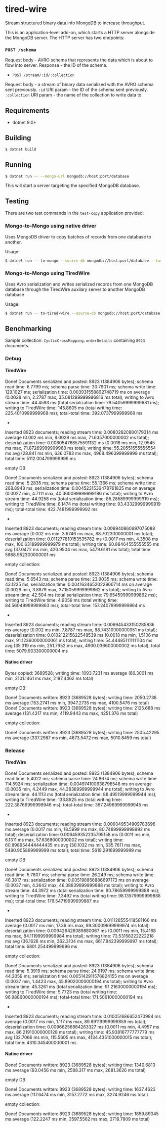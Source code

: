 # tired-wire

Stream structured binary data into MongoDB to increase throughput.

This is an application-level add-on, which starts a HTTP server alongside the MongoDB server.
The HTTP server has two endpoints:

### `POST /schema`

Request body - AVRO schema that represents the data which is about to flow into server.
Response - the ID of the schema.

* `POST /stream/:id/:collection`

Request body - a stream of binary data serialized with the AVRO schema sent previously.
`:id` URI param - the ID of the schema sent previously.
`:collection` URI param - the name of the collection to write data to.

## Requirements

* dotnet 9.0+

## Building

```bash
$ dotnet build
```

## Running

```bash
$ dotnet run -- --mongo-url mongodb://host:port/database
```

This will start a server targeting the specified MongoDB database.

## Testing

There are two test commands in the `test-copy` application provided:

### Mongo-to-Mongo using native driver 

Uses MongoDB driver to copy batches of records from one database to another.

Usage:

```bash
$ dotnet run -- to-mongo --source-db mongodb://host:port/database --target-db mongodb://host:port/database --collection collection
```

### Mongo-to-Mongo using TiredWire

Uses Avro serialization and writes serialized records from one MongoDB database through the TiredWire auxilary server to another MongoDB database

Usage:

```bash
$ dotnet run -- to-tired-wire --source-db mongodb://host:port/database --destination http://host:port/ --collection collection --schema schema.avsc
```

## Benchmarking

Sample collection: `CyclicCrossMapping.orderDetails` containing `8923` documents.

### Debug

#### TiredWire

Done! Documents serialized and posted: 8923 (1384906 bytes); schema read time: 6.7799 ms; schema parse time: 30.7901 ms; schema write time: 129.1027 ms; serialization time: 0.003931558892748719 ms on average (0.0028 min, 2.2787 max, 35.081299999996816 ms total); writing to Avro stream time: 44.4593 ms (total serialization time: 79.54059999999681 ms); writing to TiredWire time: 145.8605 ms (total writing time: 225.4010999999968 ms); total-total time: 392.0737999999968 ms

+

Inserted 8923 documents; reading stream time: 0.00802820800179314 ms average (0.002 ms min, 8.0029 ms max, 71.6357000000002 ms total); deserialization time: 0.008054768575591132 ms (0.0018 ms min, 12.9545 ms max, 71.87269999999968 ms total); writing time: 55.20551555555554 ms avg (28.841 ms min, 636.0783 ms max, 4968.496399999999 ms total); total time: 5112.004799999999 ms

empty DB:

Done! Documents serialized and posted: 8923 (1384906 bytes); schema read time: 5.2835 ms; schema parse time: 55.1366 ms; schema write time: 268.8948 ms; serialization time: 0.0045231536478761835 ms on average (0.0027 min, 4.7111 max, 40.360099999999186 ms total); writing to Avro stream time: 44.9258 ms (total serialization time: 85.28589999999919 ms); writing to TiredWire time: 8.1474 ms (total writing time: 93.43329999999919 ms); total-total time: 422.7481999999992 ms

+

Inserted 8923 documents; reading stream time: 0.009940860697075088 ms average (0.002 ms min, 3.6746 ms max, 88.702300000001 ms total); deserialization time: 0.011277810153535782 ms (0.0017 ms min, 4.3508 ms max, 100.63189999999979 ms total); writing time: 60.88464555555555 ms avg (37.0472 ms min, 420.9504 ms max, 5479.6181 ms total); total time: 5668.952300000001 ms

empty collection:

Done! Documents serialized and posted: 8923 (1384906 bytes); schema read time: 5.6543 ms; schema parse time: 23.9035 ms; schema write time: 43.1225 ms; serialization time: 0.0041634652022860714 ms on average (0.0029 min, 3.8879 max, 37.15059999999862 ms total); writing to Avro stream time: 42.504 ms (total serialization time: 79.65459999999862 ms); writing to TiredWire time: 4.9059 ms (total writing time: 84.56049999999863 ms); total-total time: 157.24079999999864 ms

+

Inserted 8923 documents; reading stream time: 0.009945433150285836 ms average (0.002 ms min, 7.8787 ms max, 88.74310000000051 ms total); deserialization time: 0.010212215622548539 ms (0.0018 ms min, 1.5106 ms max, 91.12360000000061 ms total); writing time: 54.444851111111134 ms avg (35.319 ms min, 251.7952 ms max, 4900.036600000002 ms total); total time: 5079.903300000004 ms

#### Native driver

Bytes copied: 3689528; writing time: 1093.7231 ms average (86.3001 ms min, 2101.1461 ms max, 2187.4462 ms total)

empty DB:

Done! Documents written: 8923 (3689528 bytes); writing time: 2050.2738 ms average (153.2741 ms min, 3947.2735 ms max, 4100.5476 ms total)
Done! Documents written: 8923 (3689528 bytes); writing time: 2125.688 ms average (131.4317 ms min, 4119.9443 ms max, 4251.376 ms total)

empty collection:

Done! Documents written: 8923 (3689528 bytes); writing time: 2505.42295 ms average (337.2987 ms min, 4673.5472 ms max, 5010.8459 ms total)

### Release

#### TiredWire

Done! Documents serialized and posted: 8923 (1384906 bytes); schema read time: 5.4022 ms; schema parse time: 24.8674 ms; schema write time: 114.5924 ms; serialization time: 0.004974100638798548 ms on average (0.0035 min, 4.2449 max, 44.38389999999944 ms total); writing to Avro stream time: 44.1113 ms (total serialization time: 88.49519999999944 ms); writing to TiredWire time: 133.8925 ms (total writing time: 222.38769999999946 ms); total-total time: 367.24969999999945 ms

+

Inserted 8923 documents; reading stream time: 0.009049534909783696 ms average (0.0017 ms min, 18.5999 ms max, 80.74899999999992 ms total); deserialization time: 0.006459352235795158 ms (0.0011 ms min, 6.1311 ms max, 57.6368000000002 ms total); writing time: 60.898954444444435 ms avg (30.1032 ms min, 635.7611 ms max, 5480.905899999999 ms total); total time: 5619.291699999999 ms

empty DB:

Done! Documents serialized and posted: 8923 (1384906 bytes); schema read time: 5.7807 ms; schema parse time: 26.249 ms; schema write time: 46.3817 ms; serialization time: 0.005198856886697173 ms on average (0.0037 min, 4.3642 max, 46.38939999999888 ms total); writing to Avro stream time: 44.3972 ms (total serialization time: 90.78659999999888 ms); writing to TiredWire time: 7.3492 ms (total writing time: 98.13579999999888 ms); total-total time: 176.54719999999887 ms

+

Inserted 8923 documents; reading stream time: 0.011128555418581166 ms average (0.0017 ms min, 17.36 ms max, 99.30009999999974 ms total); deserialization time: 0.009426426089880067 ms (0.0011 ms min, 15.4168 ms max, 84.11199999999984 ms total); writing time: 73.53158222222218 ms avg (36.1628 ms min, 362.3104 ms max, 6617.842399999997 ms total); total time: 6801.254499999996 ms

empty collection:

Done! Documents serialized and posted: 8923 (1384906 bytes); schema read time: 5.3919 ms; schema parse time: 24.9197 ms; schema write time: 44.2059 ms; serialization time: 0.005142911576824155 ms on average (0.0037 min, 1.4423 max, 45.89020000000194 ms total); writing to Avro stream time: 45.3261 ms (total serialization time: 91.21630000000194 ms); writing to TiredWire time: 5.7723 ms (total writing time: 96.98860000000194 ms); total-total time: 171.50610000000194 ms

+

Inserted 8923 documents; reading stream time: 0.010051686652470984 ms average (0.0017 ms min, 1.117 ms max, 89.69119999999859 ms total); deserialization time: 0.00966256864283327 ms (0.0011 ms min, 4.4957 ms max, 86.21910000000128 ms total); writing time: 45.93816777777779 ms avg (32.7066 ms min, 115.5605 ms max, 4134.4351000000015 ms total); total time: 4310.345400000001 ms

#### Native driver

Done! Documents written: 8923 (3689528 bytes); writing time: 1340.6813 ms average (93.0456 ms min, 2588.317 ms max, 2681.3626 ms total)

empty DB:

Done! Documents written: 8923 (3689528 bytes); writing time: 1637.4623 ms average (117.6474 ms min, 3157.2772 ms max, 3274.9246 ms total)


empty collection:

Done! Documents written: 8923 (3689528 bytes); writing time: 1859.89045 ms average (122.2247 ms min, 3597.5562 ms max, 3719.7809 ms total)

